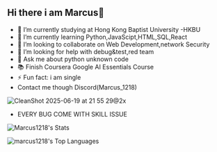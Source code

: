 ## Hi there i am Marcus👋

- 🔭 I’m currently studying at Hong Kong Baptist University -HKBU 
- 🌱 I’m currently learning Python,JavaScipt,HTML,SQL,React
- 👯 I’m looking to collaborate on Web Development,network Security
- 🤔 I’m looking for help with debug&test,red team
- 💬 Ask me about python unknown code
- 📚 Finish Coursera Google AI Essentials Course
- ⚡ Fun fact: i am single
- Contact me though Discord(Marcus_1218)

![CleanShot 2025-06-19 at 21 55 29@2x](https://github.com/user-attachments/assets/6b466940-f481-4809-a5ca-4e85eea48ea9)


- EVERY BUG COME WITH SKILL ISSUE

![Marcus1218's Stats](https://github-readme-stats.vercel.app/api?username=Marcus1218&theme=dark&show&show_icons=true&hide_border=true&count_private=true)

![marcus1218's Top Languages](https://github-readme-stats.vercel.app/api/top-langs/?username=marcus1218&theme=dark&show_icons=true&hide_border=true&layout=compact)
